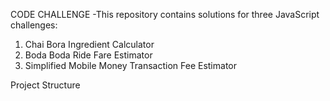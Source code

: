 CODE CHALLENGE
-This repository contains solutions for three JavaScript challenges:
1. Chai Bora Ingredient Calculator
2. Boda Boda Ride Fare Estimator
3. Simplified Mobile Money Transaction Fee Estimator

Project Structure
